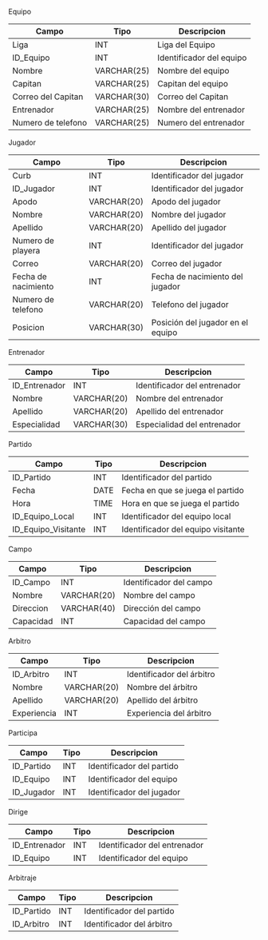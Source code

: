 
Equipo

|Campo          | Tipo           |Descripcion    |
|---------------|----------------|---------------|          
|  Liga      | INT            |  Liga del Equipo |
| ID_Equipo     | INT            | Identificador del equipo |                     
| Nombre        | VARCHAR(25)    | Nombre del equipo |                    
| Capitan       | VARCHAR(25)    | Capitan del equipo |                     
| Correo del Capitan | VARCHAR(30)           | Correo del Capitan | 
| Entrenador      | VARCHAR(25)    | Nombre del entrenador | 
| Numero de telefono     | VARCHAR(25)    | Numero del entrenador | 


Jugador

| Campo         | Tipo           | Descripcion   | 
|---------------|----------------|---------------|
| Curb          | INT            | Identificador del jugador |
| ID_Jugador    | INT            | Identificador del jugador | 
| Apodo         | VARCHAR(20)    | Apodo del jugador |
| Nombre        | VARCHAR(20)    | Nombre del jugador |                     
| Apellido      | VARCHAR(20)    | Apellido del jugador | 
| Numero de playera        | INT            | Identificador del jugador |
| Correo      | VARCHAR(20)    | Correo del jugador |
|Fecha de nacimiento        | INT            | Fecha de nacimiento del jugador |
| Numero de telefono      | VARCHAR(20)    | Telefono del jugador |
| Posicion      | VARCHAR(30)    | Posición del jugador en el equipo |                     



Entrenador

| Campo         | Tipo           | Descripcion   | 
|---------------|----------------|---------------|
| ID_Entrenador | INT            | Identificador del entrenador |                     
| Nombre        | VARCHAR(20)    | Nombre del entrenador |                     
| Apellido      | VARCHAR(20)    | Apellido del entrenador |                     
| Especialidad  | VARCHAR(30)    | Especialidad del entrenador |


Partido 

| Campo         | Tipo           | Descripcion   |
|---------------|----------------|---------------|
| ID_Partido    | INT            | Identificador del partido |                     
| Fecha         | DATE           | Fecha en que se juega el partido |                     
| Hora          | TIME           | Hora en que se juega el partido |                     
| ID_Equipo_Local     | INT     | Identificador del equipo local |                     
| ID_Equipo_Visitante | INT     | Identificador del equipo visitante |                     



Campo

| Campo         | Tipo           | Descripcion   | 
|---------------|----------------|---------------|
| ID_Campo      | INT            | Identificador del campo |                     
| Nombre        | VARCHAR(20)    | Nombre del campo |                     
| Direccion     | VARCHAR(40)    | Dirección del campo |                    
| Capacidad     | INT            | Capacidad del campo |                    



Arbitro

| Campo         | Tipo           | Descripcion   | 
|---------------|----------------|---------------|
| ID_Arbitro    | INT            | Identificador del árbitro |                     
| Nombre        | VARCHAR(20)    | Nombre del árbitro |                     
| Apellido      | VARCHAR(20)    | Apellido del árbitro |                     
| Experiencia   | INT            | Experiencia del árbitro |                     


Participa

| Campo         | Tipo           | Descripcion   |
|---------------|----------------|---------------|
| ID_Partido    | INT            | Identificador del partido |                     
| ID_Equipo     | INT            | Identificador del equipo |                     
| ID_Jugador    | INT            | Identificador del jugador |                     



Dirige

| Campo         | Tipo           | Descripcion   | 
|---------------|----------------|---------------|
| ID_Entrenador | INT            | Identificador del entrenador |                     
| ID_Equipo     | INT            | Identificador del equipo |                     

Arbitraje

| Campo         | Tipo           | Descripcion   |  
|---------------|----------------|---------------|
| ID_Partido    | INT            | Identificador del partido |                    
| ID_Arbitro    | INT            | Identificador del árbitro |                     
